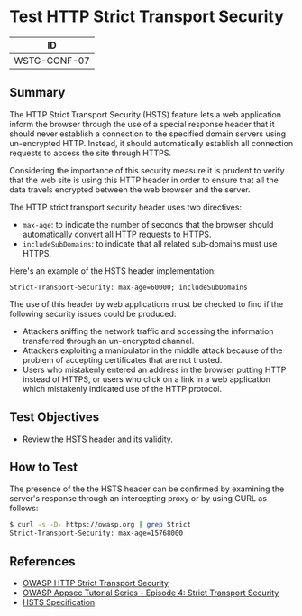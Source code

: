 # Test HTTP Strict Transport Security

|ID          |
|------------|
|WSTG-CONF-07|

## Summary

The HTTP Strict Transport Security (HSTS) feature lets a web application inform the browser through the use of a special response header that it should never establish a connection to the specified domain servers using un-encrypted HTTP. Instead, it should automatically establish all connection requests to access the site through HTTPS.

Considering the importance of this security measure it is prudent to verify that the web site is using this HTTP header in order to ensure that all the data travels encrypted between the web browser and the server.

The HTTP strict transport security header uses two directives:

* `max-age`: to indicate the number of seconds that the browser should automatically convert all HTTP requests to HTTPS.
* `includeSubDomains`: to indicate that all related sub-domains must use HTTPS.

Here's an example of the HSTS header implementation:

`Strict-Transport-Security: max-age=60000; includeSubDomains`

The use of this header by web applications must be checked to find if the following security issues could be produced:

* Attackers sniffing the network traffic and accessing the information transferred through an un-encrypted channel.
* Attackers exploiting a manipulator in the middle attack because of the problem of accepting certificates that are not trusted.
* Users who mistakenly entered an address in the browser putting HTTP instead of HTTPS, or users who click on a link in a web application which mistakenly indicated use of the HTTP protocol.

## Test Objectives

* Review the HSTS header and its validity.

## How to Test

The presence of the the HSTS header can be confirmed by examining the server's response through an intercepting proxy or by using CURL as follows:

```bash
$ curl -s -D- https://owasp.org | grep Strict
Strict-Transport-Security: max-age=15768000
```

## References

* [OWASP HTTP Strict Transport Security](https://cheatsheetseries.owasp.org/cheatsheets/HTTP_Strict_Transport_Security_Cheat_Sheet.html)
* [OWASP Appsec Tutorial Series - Episode 4: Strict Transport Security](https://www.youtube.com/watch?v=zEV3HOuM_Vw)
* [HSTS Specification](https://tools.ietf.org/html/rfc6797)
